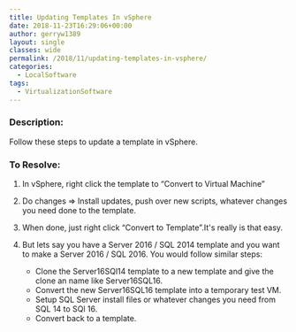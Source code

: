 ```yaml
---
title: Updating Templates In vSphere
date: 2018-11-23T16:29:06+00:00
author: gerryw1389
layout: single
classes: wide
permalink: /2018/11/updating-templates-in-vsphere/
categories:
  - LocalSoftware
tags:
  - VirtualizationSoftware
---
```

<!--more-->

### Description:

Follow these steps to update a template in vSphere.

### To Resolve:

1. In vSphere, right click the template to &#8220;Convert to Virtual Machine&#8221;

2. Do changes => Install updates, push over new scripts, whatever changes you need done to the template.

3. When done, just right click &#8220;Convert to Template&#8221;.It's really is that easy.

4. But lets say you have a Server 2016 / SQL 2014 template and you want to make a Server 2016 / SQL 2016. You would follow similar steps:

   - Clone the Server16SQl14 template to a new template and give the clone an name like Server16SQL16.
   - Convert the new Server16SQL16 template into a temporary test VM.
   - Setup SQL Server install files or whatever changes you need from SQL 14 to SQl 16.
   - Convert back to a template.